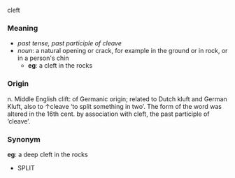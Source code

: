 cleft
### Meaning
+ _past tense, past participle of cleave_
+ _noun_: a natural opening or crack, for example in the ground or in rock, or in a person's chin
	+ __eg__:  a cleft in the rocks

### Origin

n. Middle English clift: of Germanic origin; related to Dutch kluft and German Kluft, also to ↑cleave ‘to split something in two’. The form of the word was altered in the 16th cent. by association with cleft, the past participle of ‘cleave’.

### Synonym

__eg__:  a deep cleft in the rocks

+ SPLIT


